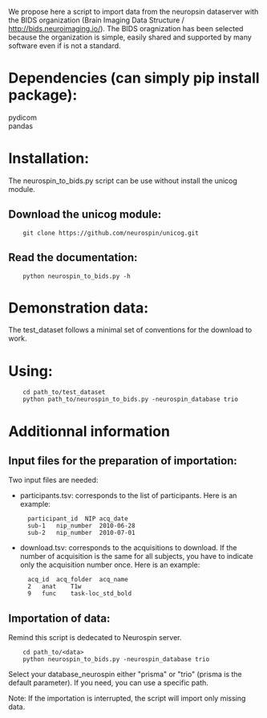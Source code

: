 
We propose here a script to import data from the neuropsin dataserver with 
the BIDS organization (Brain Imaging Data Structure / http://bids.neuroimaging.io/).
The BIDS oragnization has been selected because the organization is simple, 
easily shared and supported by many software even if is not a standard.

# Dependencies (can simply pip install package):
pydicom  
pandas

# Installation:
The neurospin_to_bids.py script can be use without install the unicog module.
 
## Download the unicog module:

        git clone https://github.com/neurospin/unicog.git

## Read the documentation:

        python neurospin_to_bids.py -h

# Demonstration data:
The test_dataset follows a minimal set of conventions for the download to work.


# Using:

        cd path_to/test_dataset
        python path_to/neurospin_to_bids.py -neurospin_database trio


# Additionnal information
## Input files for the preparation of importation:
Two input files are needed:
- participants.tsv: corresponds to the list of participants. Here is an example:

        participant_id	NIP	acq_date
        sub-1	nip_number	2010-06-28
        sub-2	nip_number	2010-07-01



- download.tsv: corresponds to the acquisitions to download. If the number of acquisition is
the same for all subjects, you have to indicate only the acquisition number once. Here is an 
example:

        acq_id	acq_folder	acq_name
        2	anat	T1w
        9	func	task-loc_std_bold

## Importation of data:
Remind this script is dedecated to Neurospin server.

        cd path_to/<data>
        python neurospin_to_bids.py -neurospin_database trio

Select your database_neurospin either "prisma" or "trio" (prisma is the default parameter).
If you need, you can use a specific path.

Note:
If the importation is interrupted, the script will import only missing data.   

<!-- Importation events: -->
